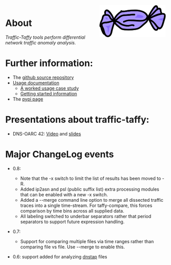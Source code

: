 <img src="images/logo.png" align="right" height="100"/>

# About

*Traffic-Taffy tools perform differential network traffic anomaly analysis.*

# Further information:

* The [github source repository](https://github.com/traffic-taffy/traffic-taffy)
* [Usage documentation](https://traffic-taffy.readthedocs.io/en/latest/)
    * [A worked usage case study](https://traffic-taffy.readthedocs.io/en/latest/casestudy.html)
    * [Getting started information](https://traffic-taffy.readthedocs.io/en/latest/gettingstarted.html)
* The [pypi page](https://pypi.org/project/traffic-taffy/)

# Presentations about traffic-taffy:

* DNS-OARC 42: [Video](https://www.youtube.com/watch?v=5CG-RZhzNBM)
  and [slides](https://indico.dns-oarc.net/event/48/contributions/1034/attachments/999/1968/oarc42-hardaker-taffy.pdf)

# Major ChangeLog events

- 0.8:
    - Note that the -x switch to limit the list of results has been moved to -R.
    - Added ip2asn and psl (public suffix list) extra processing modules that can be enabled with a new -x switch.
    - Added a --merge command line option to merge all dissected traffic traces into a single time-stream.  For taffy-compare, this forces comparison by time bins across all supplied data.
    - All labeling switched to underbar separators rather that period separators to support future expression handling.


- 0.7: 
    - Support for comparing multiple files via time ranges rather than comparing file vs file.  Use --merge to enable this.

- 0.6: support added for analyzing [dnstap](https://dnstap.info/) files

